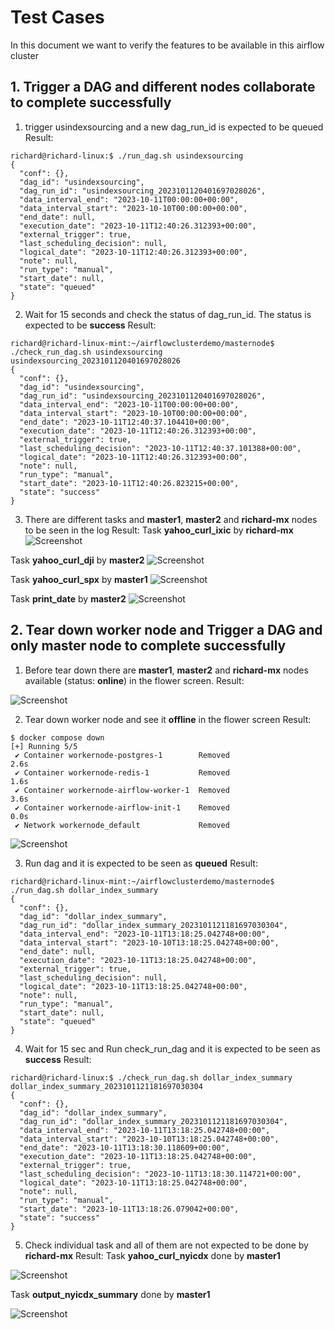 # Test Cases
In this document we want to verify the features to be available in this airflow cluster

## 1. Trigger a DAG and different nodes collaborate to complete successfully
1. trigger usindexsourcing and a new dag_run_id is expected to be queued
Result:
```
richard@richard-linux:$ ./run_dag.sh usindexsourcing
{
  "conf": {},
  "dag_id": "usindexsourcing",
  "dag_run_id": "usindexsourcing_2023101120401697028026",
  "data_interval_end": "2023-10-11T00:00:00+00:00",
  "data_interval_start": "2023-10-10T00:00:00+00:00",
  "end_date": null,
  "execution_date": "2023-10-11T12:40:26.312393+00:00",
  "external_trigger": true,
  "last_scheduling_decision": null,
  "logical_date": "2023-10-11T12:40:26.312393+00:00",
  "note": null,
  "run_type": "manual",
  "start_date": null,
  "state": "queued"
}
``` 
2. Wait for 15 seconds and check the status of dag_run_id. The status is expected to be **success**
Result:
```
richard@richard-linux-mint:~/airflowclusterdemo/masternode$ ./check_run_dag.sh usindexsourcing usindexsourcing_2023101120401697028026
{
  "conf": {},
  "dag_id": "usindexsourcing",
  "dag_run_id": "usindexsourcing_2023101120401697028026",
  "data_interval_end": "2023-10-11T00:00:00+00:00",
  "data_interval_start": "2023-10-10T00:00:00+00:00",
  "end_date": "2023-10-11T12:40:37.104410+00:00",
  "execution_date": "2023-10-11T12:40:26.312393+00:00",
  "external_trigger": true,
  "last_scheduling_decision": "2023-10-11T12:40:37.101388+00:00",
  "logical_date": "2023-10-11T12:40:26.312393+00:00",
  "note": null,
  "run_type": "manual",
  "start_date": "2023-10-11T12:40:26.823215+00:00",
  "state": "success"
}

```
3. There are different tasks and **master1**, **master2** and **richard-mx** nodes to be seen in the log
Result:
Task **yahoo_curl_ixic** by **richard-mx**
![Screenshot](screenshots/test1_1.png)

Task **yahoo_curl_dji** by **master2**
![Screenshot](screenshots/test1_2.png)

Task **yahoo_curl_spx** by **master1**
![Screenshot](screenshots/test1_3.png)

Task **print_date** by **master2**
![Screenshot](screenshots/test1_4.png)


## 2. Tear down worker node and Trigger a DAG and only master node to complete successfully
1. Before tear down there are **master1**, **master2** and **richard-mx** nodes available (status: **online**) in the flower screen.
Result:

![Screenshot](screenshots/test2_1.png)


2. Tear down worker node and see it **offline** in the flower screen
Result:
```
$ docker compose down
[+] Running 5/5
 ✔ Container workernode-postgres-1        Removed                                                                                                                                                              2.6s 
 ✔ Container workernode-redis-1           Removed                                                                                                                                                              1.6s 
 ✔ Container workernode-airflow-worker-1  Removed                                                                                                                                                              3.6s 
 ✔ Container workernode-airflow-init-1    Removed                                                                                                                                                              0.0s 
 ✔ Network workernode_default             Removed 
```

![Screenshot](screenshots/test2_2.png)

3. Run dag and it is expected to be seen as **queued**
Result:
```
richard@richard-linux-mint:~/airflowclusterdemo/masternode$ ./run_dag.sh dollar_index_summary
{
  "conf": {},
  "dag_id": "dollar_index_summary",
  "dag_run_id": "dollar_index_summary_2023101121181697030304",
  "data_interval_end": "2023-10-11T13:18:25.042748+00:00",
  "data_interval_start": "2023-10-10T13:18:25.042748+00:00",
  "end_date": null,
  "execution_date": "2023-10-11T13:18:25.042748+00:00",
  "external_trigger": true,
  "last_scheduling_decision": null,
  "logical_date": "2023-10-11T13:18:25.042748+00:00",
  "note": null,
  "run_type": "manual",
  "start_date": null,
  "state": "queued"
}
```

4. Wait for 15 sec and Run check_run_dag and it is expected to be seen as **success**
Result:
```
richard@richard-linux:$ ./check_run_dag.sh dollar_index_summary dollar_index_summary_2023101121181697030304
{
  "conf": {},
  "dag_id": "dollar_index_summary",
  "dag_run_id": "dollar_index_summary_2023101121181697030304",
  "data_interval_end": "2023-10-11T13:18:25.042748+00:00",
  "data_interval_start": "2023-10-10T13:18:25.042748+00:00",
  "end_date": "2023-10-11T13:18:30.118609+00:00",
  "execution_date": "2023-10-11T13:18:25.042748+00:00",
  "external_trigger": true,
  "last_scheduling_decision": "2023-10-11T13:18:30.114721+00:00",
  "logical_date": "2023-10-11T13:18:25.042748+00:00",
  "note": null,
  "run_type": "manual",
  "start_date": "2023-10-11T13:18:26.079042+00:00",
  "state": "success"
}
```

5. Check individual task and all of them are not expected to be done by **richard-mx**
Result:
Task **yahoo_curl_nyicdx** done by **master1**

![Screenshot](screenshots/test2_3.png)

Task **output_nyicdx_summary** done by **master1**

![Screenshot](screenshots/test2_4.png)
